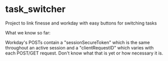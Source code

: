 # task_switcher
Project to link finesse and workday with easy buttons for switching tasks

What we know so far:

Workday's POSTs contain a "sessionSecureToken" which is the same throughout an active session and a "clientRequestID" which varies with each POST/GET request. Don't know what that is yet or how necessary it is. 


